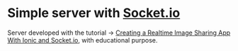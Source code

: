 # Simple server with [Socket.io](http://socket.io/)

Server developed with the tutorial -> [Creating a Realtime Image Sharing App With Ionic and Socket.io](http://www.htmlxprs.com/post/6/creating-a-realtime-image-sharing-app-with-ionic-and-socketio-tutorial), with educational purpose.

